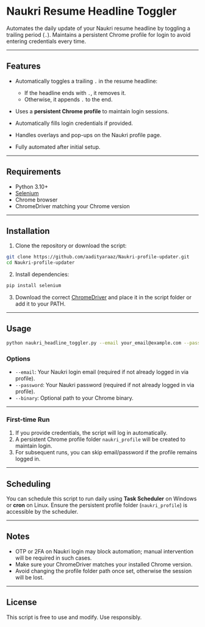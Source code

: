# Naukri Resume Headline Toggler

Automates the daily update of your Naukri resume headline by toggling a trailing period (`.`).
Maintains a persistent Chrome profile for login to avoid entering credentials every time.

---

## Features

* Automatically toggles a trailing `.` in the resume headline:

  * If the headline ends with `.`, it removes it.
  * Otherwise, it appends `.` to the end.
* Uses a **persistent Chrome profile** to maintain login sessions.
* Automatically fills login credentials if provided.
* Handles overlays and pop-ups on the Naukri profile page.
* Fully automated after initial setup.

---

## Requirements

* Python 3.10+
* [Selenium](https://pypi.org/project/selenium/)
* Chrome browser
* ChromeDriver matching your Chrome version

---

## Installation

1. Clone the repository or download the script:

```bash
git clone https://github.com/aadityaraaz/Naukri-profile-updater.git
cd Naukri-profile-updater
```

2. Install dependencies:

```bash
pip install selenium
```

3. Download the correct [ChromeDriver](https://sites.google.com/chromium.org/driver/) and place it in the script folder or add it to your PATH.

---

## Usage

```bash
python naukri_headline_toggler.py --email your_email@example.com --password your_password [--binary /path/to/chrome]
```

### Options

* `--email`: Your Naukri login email (required if not already logged in via profile).
* `--password`: Your Naukri password (required if not already logged in via profile).
* `--binary`: Optional path to your Chrome binary.

---

### First-time Run

1. If you provide credentials, the script will log in automatically.
2. A persistent Chrome profile folder `naukri_profile` will be created to maintain login.
3. For subsequent runs, you can skip email/password if the profile remains logged in.

---

## Scheduling

You can schedule this script to run daily using **Task Scheduler** on Windows or **cron** on Linux.
Ensure the persistent profile folder (`naukri_profile`) is accessible by the scheduler.

---

## Notes

* OTP or 2FA on Naukri login may block automation; manual intervention will be required in such cases.
* Make sure your ChromeDriver matches your installed Chrome version.
* Avoid changing the profile folder path once set, otherwise the session will be lost.

---

## License
This script is free to use and modify. Use responsibly.
